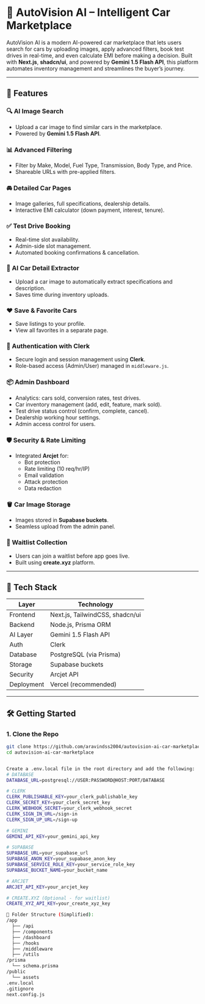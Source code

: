 # 🚗 AutoVision AI – Intelligent Car Marketplace

AutoVision AI is a modern AI-powered car marketplace that lets users search for cars by uploading images, apply advanced filters, book test drives in real-time, and even calculate EMI before making a decision. Built with **Next.js**, **shadcn/ui**, and powered by **Gemini 1.5 Flash API**, this platform automates inventory management and streamlines the buyer’s journey.

---

## 🌟 Features

### 🔍 AI Image Search
- Upload a car image to find similar cars in the marketplace.
- Powered by **Gemini 1.5 Flash API**.

### 📊 Advanced Filtering
- Filter by Make, Model, Fuel Type, Transmission, Body Type, and Price.
- Shareable URLs with pre-applied filters.

### 🚘 Detailed Car Pages
- Image galleries, full specifications, dealership details.
- Interactive EMI calculator (down payment, interest, tenure).

### ✅ Test Drive Booking
- Real-time slot availability.
- Admin-side slot management.
- Automated booking confirmations & cancellation.

### 🧠 AI Car Detail Extractor
- Upload a car image to automatically extract specifications and description.
- Saves time during inventory uploads.

### ❤️ Save & Favorite Cars
- Save listings to your profile.
- View all favorites in a separate page.

### 🔐 Authentication with Clerk
- Secure login and session management using **Clerk**.
- Role-based access (Admin/User) managed in `middleware.js`.

### 📦 Admin Dashboard
- Analytics: cars sold, conversion rates, test drives.
- Car inventory management (add, edit, feature, mark sold).
- Test drive status control (confirm, complete, cancel).
- Dealership working hour settings.
- Admin access control for users.

### 🛡️ Security & Rate Limiting
- Integrated **Arcjet** for:
  - Bot protection
  - Rate limiting (10 req/hr/IP)
  - Email validation
  - Attack protection
  - Data redaction

### 🪣 Car Image Storage
- Images stored in **Supabase buckets**.
- Seamless upload from the admin panel.

### 📝 Waitlist Collection
- Users can join a waitlist before app goes live.
- Built using **create.xyz** platform.

---

## 🧱 Tech Stack

| Layer         | Technology                             |
|---------------|-----------------------------------------|
| Frontend      | Next.js, TailwindCSS, shadcn/ui         |
| Backend       | Node.js, Prisma ORM                     |
| AI Layer      | Gemini 1.5 Flash API                    |
| Auth          | Clerk                                   |
| Database      | PostgreSQL (via Prisma)                 |
| Storage       | Supabase buckets                        |
| Security      | Arcjet API                              |
| Deployment    | Vercel (recommended)                    |

---

## 🛠️ Getting Started

### 1. Clone the Repo
```bash
git clone https://github.com/aravindss2004/autovision-ai-car-marketplace.git
cd autovision-ai-car-marketplace


Create a .env.local file in the root directory and add the following:
# DATABASE
DATABASE_URL=postgresql://USER:PASSWORD@HOST:PORT/DATABASE

# CLERK
CLERK_PUBLISHABLE_KEY=your_clerk_publishable_key
CLERK_SECRET_KEY=your_clerk_secret_key
CLERK_WEBHOOK_SECRET=your_clerk_webhook_secret
CLERK_SIGN_IN_URL=/sign-in
CLERK_SIGN_UP_URL=/sign-up

# GEMINI
GEMINI_API_KEY=your_gemini_api_key

# SUPABASE
SUPABASE_URL=your_supabase_url
SUPABASE_ANON_KEY=your_supabase_anon_key
SUPABASE_SERVICE_ROLE_KEY=your_service_role_key
SUPABASE_BUCKET_NAME=your_bucket_name

# ARCJET
ARCJET_API_KEY=your_arcjet_key

# CREATE.XYZ (Optional - for waitlist)
CREATE_XYZ_API_KEY=your_create_xyz_key

🧩 Folder Structure (Simplified):
/app
  ├── /api
  ├── /components
  ├── /dashboard
  ├── /hooks
  ├── /middleware
  ├── /utils
/prisma
  └── schema.prisma
/public
  └── assets
.env.local
.gitignore
next.config.js
